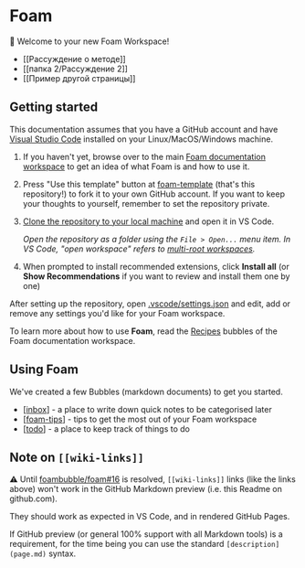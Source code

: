 # Foam

👋 Welcome to your new Foam Workspace!

- [[Рассуждение о методе]]
- [[папка 2/Рассуждение 2]]
- [[Пример другой страницы]]


## Getting started

This documentation assumes that you have a GitHub account and have [Visual Studio Code](https://code.visualstudio.com/) installed on your Linux/MacOS/Windows machine.

1. If you haven't yet, browse over to the main [Foam documentation workspace](https://foambubble.github.io/foam) to get an idea of what Foam is and how to use it.
2. Press "Use this template" button at [foam-template](https://github.com/foambubble/foam-template/generate) (that's this repository!) to fork it to your own GitHub account. If you want to keep your thoughts to yourself, remember to set the repository private.
3. [Clone the repository to your local machine](https://help.github.com/en/github/creating-cloning-and-archiving-repositories/cloning-a-repository) and open it in VS Code.

    *Open the repository as a folder using the `File > Open...` menu item. In VS Code, "open workspace" refers to [multi-root workspaces](https://code.visualstudio.com/docs/editor/multi-root-workspaces).*

4. When prompted to install recommended extensions, click **Install all** (or **Show Recommendations** if you want to review and install them one by one)

After setting up the repository, open [.vscode/settings.json](.vscode/settings.json) and edit, add or remove any settings you'd like for your Foam workspace.

To learn more about how to use **Foam**, read the [Recipes](https://foambubble.github.io/foam/recipes) bubbles of the Foam documentation workspace.


## Using Foam

We've created a few Bubbles (markdown documents) to get you started.

- [[inbox]] - a place to write down quick notes to be categorised later
- [[foam-tips]] - tips to get the most out of your Foam workspace
- [[todo]] - a place to keep track of things to do

## Note on `[[wiki-links]]`

⚠️ Until [foambubble/foam#16](https://github.com/foambubble/foam/issues/16) is resolved, `[[wiki-links]]` links (like the links above) won't work in the GitHub Markdown preview (i.e. this Readme on github.com).

They should work as expected in VS Code, and in rendered GitHub Pages.

If GitHub preview (or general 100% support with all Markdown tools) is a requirement, for the time being you can use the standard `[description](page.md)` syntax.



[//begin]: # "Autogenerated link references for markdown compatibility"
[inbox]: inbox "Inbox"
[foam-tips]: foam-tips "Foam tips"
[todo]: todo "Todo"
[//end]: # "Autogenerated link references"

